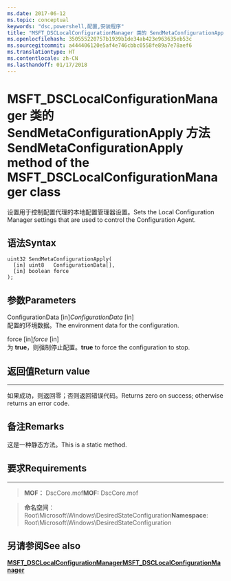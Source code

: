 ```yaml
---
ms.date: 2017-06-12
ms.topic: conceptual
keywords: "dsc,powershell,配置,安装程序"
title: "MSFT_DSCLocalConfigurationManager 类的 SendMetaConfigurationApply 方法"
ms.openlocfilehash: 350555220757b1939b1de34ab423e963635eb53c
ms.sourcegitcommit: a444406120e5af4e746cbbc0558fe89a7e78aef6
ms.translationtype: HT
ms.contentlocale: zh-CN
ms.lasthandoff: 01/17/2018
---
```

# <a name="sendmetaconfigurationapply-method-of-the-msftdsclocalconfigurationmanager-class"></a><span data-ttu-id="7c074-103">MSFT_DSCLocalConfigurationManager 类的 SendMetaConfigurationApply 方法</span><span class="sxs-lookup"><span data-stu-id="7c074-103">SendMetaConfigurationApply method of the MSFT_DSCLocalConfigurationManager class</span></span>

<span data-ttu-id="7c074-104">设置用于控制配置代理的本地配置管理器设置。</span><span class="sxs-lookup"><span data-stu-id="7c074-104">Sets the Local Configuration Manager settings that are used to control the Configuration Agent.</span></span>

<a name="syntax"></a><span data-ttu-id="7c074-105">语法</span><span class="sxs-lookup"><span data-stu-id="7c074-105">Syntax</span></span>
------

```mof
uint32 SendMetaConfigurationApply(
  [in] uint8   ConfigurationData[],
  [in] boolean force
);
```

<a name="parameters"></a><span data-ttu-id="7c074-106">参数</span><span class="sxs-lookup"><span data-stu-id="7c074-106">Parameters</span></span>
----------

<span data-ttu-id="7c074-107">ConfigurationData \[in\]</span><span class="sxs-lookup"><span data-stu-id="7c074-107">*ConfigurationData* \[in\]</span></span>  
<span data-ttu-id="7c074-108">配置的环境数据。</span><span class="sxs-lookup"><span data-stu-id="7c074-108">The environment data for the configuration.</span></span>

<span data-ttu-id="7c074-109">force \[in\]</span><span class="sxs-lookup"><span data-stu-id="7c074-109">*force* \[in\]</span></span>  
<span data-ttu-id="7c074-110">为 **true**，则强制停止配置。</span><span class="sxs-lookup"><span data-stu-id="7c074-110">**true** to force the configuration to stop.</span></span>

## <a name="return-value"></a><span data-ttu-id="7c074-111">返回值</span><span class="sxs-lookup"><span data-stu-id="7c074-111">Return value</span></span>
------------

<span data-ttu-id="7c074-112">如果成功，则返回零；否则返回错误代码。</span><span class="sxs-lookup"><span data-stu-id="7c074-112">Returns zero on success; otherwise returns an error code.</span></span>

## <a name="remarks"></a><span data-ttu-id="7c074-113">备注</span><span class="sxs-lookup"><span data-stu-id="7c074-113">Remarks</span></span>

<span data-ttu-id="7c074-114">这是一种静态方法。</span><span class="sxs-lookup"><span data-stu-id="7c074-114">This is a static method.</span></span>

## <a name="requirements"></a><span data-ttu-id="7c074-115">要求</span><span class="sxs-lookup"><span data-stu-id="7c074-115">Requirements</span></span>
------------
><span data-ttu-id="7c074-116">**MOF：** DscCore.mof</span><span class="sxs-lookup"><span data-stu-id="7c074-116">**MOF:** DscCore.mof</span></span>

><span data-ttu-id="7c074-117">**命名空间**：Root\Microsoft\Windows\DesiredStateConfiguration</span><span class="sxs-lookup"><span data-stu-id="7c074-117">**Namespace**: Root\Microsoft\Windows\DesiredStateConfiguration</span></span>


## <a name="see-also"></a><span data-ttu-id="7c074-118">另请参阅</span><span class="sxs-lookup"><span data-stu-id="7c074-118">See also</span></span>


[<span data-ttu-id="7c074-119">**MSFT_DSCLocalConfigurationManager**</span><span class="sxs-lookup"><span data-stu-id="7c074-119">**MSFT_DSCLocalConfigurationManager**</span></span>](msft-dsclocalconfigurationmanager.md)


 

 



